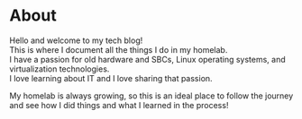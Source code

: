 # About
<p>
  Hello and welcome to my tech blog!<br />
  This is where I document all the things I do in my homelab.<br />
  I have a passion for old hardware and SBCs, Linux operating systems, and virtualization technologies.<br />
  I love learning about IT and I love sharing that passion.

  My homelab is always growing, so this is an ideal place to follow the journey and see how I did things and what I learned in the process!
  </p>